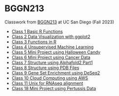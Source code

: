 # BGGN213

Classwork from [BGGN213](https://bioboot.github.io/bggn213_F23/) at UC San Diego (Fall 2023)
- [Class 1 Basic R Functions]()
- [Class 2 Data Visualization with ggplot2](https://github.com/krj007/BGGN213_github/blob/main/class05/Class05_Ggplot2.pdf)
- [Class 3 Functions in R]()
- [Class 4 Unsupervised Machine Learning]()
- [Class 5 Mini Project using Halloween Candy]()
- [Class 6 Mini Project using Cancer Data]()
- [Class 7 Structure using Alphafold2 Part1]()
- [Class 8 Structure using PDB Files]()
- [Class 9 Gene Set Enrichment using DeSeq2]()
- [Class 10 Cloud Computing using AWS]()
- [Class 11 Unix for RNAseq alignment]()
- [Class 18 Mini Project using Pertussis Data]()
